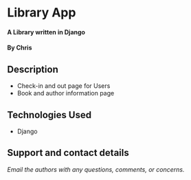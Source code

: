 # Library App
#### A Library written in Django
#### By **Chris**

## Description
- Check-in and out page for Users
- Book and author information page 

## Technologies Used
* Django

## Support and contact details

_Email the authors with any questions, comments, or concerns._
